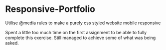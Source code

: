 # Responsive-Portfolio

Utilise @media rules to make a purely css styled website mobile responsive

Spent a little too much time on the first assignment to be able to fully complete this exercise.
Still managed to achieve some of what was being asked.